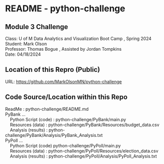 # README - python-challenge

## Module 3 Challenge
Class:      U of M Data Analytics and Visualization Boot Camp , Spring 2024  
Student:    Mark Olson  
Professor:  Thomas Bogue  ,  Assisted by Jordan Tompkins  
Date:       04/18/2024  

## Location of this Repro (Public)
URL:        https://github.com/MarkOlsonMN/python-challenge  

## Code Source/Location within this Repo
ReadMe :                         python-challenge/README.md  
PyBank ...  
&nbsp;&nbsp;&nbsp;&nbsp;Python Script (code) :  python-challenge/PyBank/main.py  
&nbsp;&nbsp;&nbsp;&nbsp;Resources (data) :      python-challenge/PyBank/Resources/budget_data.csv  
&nbsp;&nbsp;&nbsp;&nbsp;Analysis (results) :    python-challenge/PyBank/Analysis/PyBank_Analysis.txt  
PyPoll ...  
&nbsp;&nbsp;&nbsp;&nbsp;Python Script (code)    python-challenge/PyPoll/main.py  
&nbsp;&nbsp;&nbsp;&nbsp;Resources (data) :      python-challenge/PyPoll/Resources/election_data.csv  
&nbsp;&nbsp;&nbsp;&nbsp;Analysis (results) :    python-challenge/PyPoll/Analysis/PyPoll_Analysis.txt  
